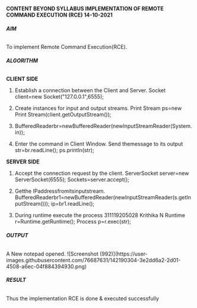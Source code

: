 <b>CONTENT BEYOND SYLLABUS
IMPLEMENTATION OF REMOTE COMMAND EXECUTION (RCE) 14-10-2021</b>
<h6><b>AIM</b></h6>
To implement Remote Command Execution(RCE).

<h6><b>ALGORITHM</b></h6>
<b>CLIENT SIDE</b>


1. Establish a connection between the Client and Server.
Socket client=new Socket("127.0.0.1",6555);

2. Create instances for input and output streams.
Print Stream ps=new Print Stream(client.getOutputStream());

3. BufferedReaderbr=newBufferedReader(newInputStreamReader(System.in));

4. Enter the command in Client Window.
Send themessage to its output
str=br.readLine();
ps.println(str);

<b>SERVER SIDE</b>

1. Accept the connection request by the client.
ServerSocket server=new ServerSocket(6555);
Sockets=server.accept();

2. Getthe IPaddressfromitsinputstream.
BufferedReaderbr1=newBufferedReader(newInputStreamReader(s.getInputStream()));
ip=br1.readLine();

3. During runtime execute the process
311119205028 Krithika N
Runtime r=Runtime.getRuntime();
Process p=r.exec(str);

<h6><b>OUTPUT</b></h6>
A New notepad opened.
![Screenshot (992)](https://user-images.githubusercontent.com/76687631/142190304-3e2dd6a2-2d01-4508-a6ec-04f884394930.png)


<h6><b>RESULT</b></h6>
Thus the implementation RCE is done & executed successfully
